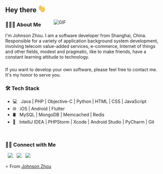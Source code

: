 <h2> Hey there <img src="https://github.com/macluobo/macluobo/blob/main/hi.gif" width="25"></h2>
<img align="right" alt="GIF" src="https://github.com/macluobo/macluobo/blob/main/work.gif?raw=true" width="350"/>

<h3> 👨🏻‍💻 About Me </h3>

I'm Johnson Zhou. I am a software developer from Shanghai, China. Responsible for a variety of application background system development, involving telecom value-added services, e-commerce, Internet of things and other fields, modest and pragmatic, like to make friends, have a constant learning attitude to technology.
<h3></h3>
If you want to develop your own software, please feel free to contact me. It's my honor to serve you.
<br>

<h3>🛠 Tech Stack</h3>

- 💻 &nbsp; Java | PHP | Objective-C | Python | HTML | CSS | JavaScript 
- 🌐 &nbsp; iOS | Android | Flutter
- 🛢 &nbsp; MySQL | MongoDB | Memcached | Redis
- 🔧 &nbsp; IntelliJ IDEA | PHPStorm | Xcode | Android Studio | PyCharm | Git
<br>

<!-- <img align="center" src="https://github-readme-stats.vercel.app/api?username=macluobo&include_all_commits=true&count_private=true&show_icons=true&line_height=20&title_color=7A7ADB&icon_color=2234AE&text_color=D3D3D3&bg_color=0,000000,130F40" alt="Johnson Zhou's Github Stats"> -->
<!-- </br> -->

<h3> 🤝🏻 Connect with Me </h3>

<p align="left">
&nbsp; <a href="https://github.com/macluobo" target="_blank" rel="noopener noreferrer"><img src="https://img.icons8.com/dusk/64/github.png" width="50" /></a>
&nbsp; <a href="mailto:zhoujfsoft@163.com" target="_blank" rel="noopener noreferrer"><img src="https://img.icons8.com/dusk/64/000000/shared-mailbox.png" width="50" /></a> 
&nbsp; <a href="" target="_blank" rel="noopener noreferrer"><img src="https://img.icons8.com/dusk/48/000000/weixing.png" width="50" /></a> 
</p>

⭐️ From [Johnson Zhou](https://github.com/macluobo)
